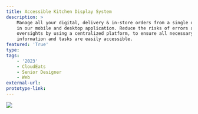 ```yaml
---
title: Accessible Kitchen Display System
description: >
    Manage all your digital, delivery & in-store orders from a single dashboard
    in our mobile and desktop application. Reduce the risks of errors and
    oversights by using a centralized platform, to ensure all necessary
    information and tasks are easily accessible.
featured: 'True'
type:
tags:
    - '2023'
    - CloudEats
    - Senior Designer
    - Web
external-url:
prototype-link:
---
```

![](/uploads/kitchen-queueing.png)